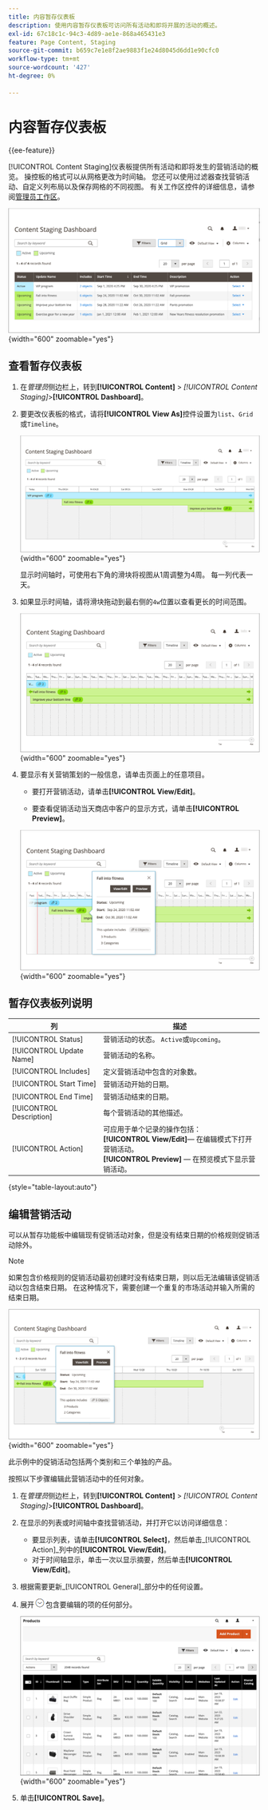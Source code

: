 ```yaml
---
title: 内容暂存仪表板
description: 使用内容暂存仪表板可访问所有活动和即将开展的活动的概述。
exl-id: 67c18c1c-94c3-4d89-ae1e-868a465431e3
feature: Page Content, Staging
source-git-commit: b659c7e1e8f2ae9883f1e24d8045d6dd1e90cfc0
workflow-type: tm+mt
source-wordcount: '427'
ht-degree: 0%

---
```


# 内容暂存仪表板

{{ee-feature}}

[!UICONTROL Content Staging]仪表板提供所有活动和即将发生的营销活动的概览。 操控板的格式可以从网格更改为时间轴。 您还可以使用过滤器查找营销活动、自定义列布局以及保存网格的不同视图。 有关工作区控件的详细信息，请参阅[管理员工作区](../getting-started/admin-workspace.md)。

![网格视图中的暂存仪表板](./assets/content-staging-grid-view.png){width="600" zoomable="yes"}

## 查看暂存仪表板

1. 在&#x200B;_管理员_&#x200B;侧边栏上，转到&#x200B;**[!UICONTROL Content]** > _[!UICONTROL Content Staging]_>**[!UICONTROL Dashboard]**。

1. 要更改仪表板的格式，请将&#x200B;**[!UICONTROL View As]**&#x200B;控件设置为`list`、`Grid`或`Timeline`。

   ![时间线视图](./assets/content-staging-dashboard-timeline.png){width="600" zoomable="yes"}

   显示时间轴时，可使用右下角的滑块将视图从1周调整为4周。 每一列代表一天。

1. 如果显示时间轴，请将滑块拖动到最右侧的`4w`位置以查看更长的时间范围。

   ![四周视图](./assets/content-staging-timeline-4-week-view.png){width="600" zoomable="yes"}

1. 要显示有关营销策划的一般信息，请单击页面上的任意项目。

   - 要打开营销活动，请单击&#x200B;**[!UICONTROL View/Edit]**。

   - 要查看促销活动当天商店中客户的显示方式，请单击&#x200B;**[!UICONTROL Preview]**。

   ![促销活动信息](./assets/content-staging-campaign-info.png){width="600" zoomable="yes"}

## 暂存仪表板列说明

| 列 | 描述 |
|--- |--- |
| [!UICONTROL Status] | 营销活动的状态。 `Active`或`Upcoming`。 |
| [!UICONTROL Update Name] | 营销活动的名称。 |
| [!UICONTROL Includes] | 定义营销活动中包含的对象数。 |
| [!UICONTROL Start Time] | 营销活动开始的日期。 |
| [!UICONTROL End Time] | 营销活动结束的日期。 |
| [!UICONTROL Description] | 每个营销活动的其他描述。 |
| [!UICONTROL Action] | 可应用于单个记录的操作包括： <br/>**[!UICONTROL View/Edit]**— 在编辑模式下打开营销活动。<br/>**[!UICONTROL Preview]** — 在预览模式下显示营销活动。 |

{style="table-layout:auto"}

## 编辑营销活动

可以从暂存功能板中编辑现有促销活动对象，但是没有结束日期的价格规则促销活动除外。

>[!NOTE]
>
>如果包含价格规则的促销活动最初创建时没有结束日期，则以后无法编辑该促销活动以包含结束日期。 在这种情况下，需要创建一个重复的市场活动并输入所需的结束日期。

![营销活动详细信息](./assets/content-staging-dashboard-view-edit.png){width="600" zoomable="yes"}

此示例中的促销活动包括两个类别和三个单独的产品。

按照以下步骤编辑此营销活动中的任何对象。

1. 在&#x200B;_管理员_&#x200B;侧边栏上，转到&#x200B;**[!UICONTROL Content]** > _[!UICONTROL Content Staging]_>**[!UICONTROL Dashboard]**。

1. 在显示的列表或时间轴中查找营销活动，并打开它以访问详细信息：

   - 要显示列表，请单击&#x200B;**[!UICONTROL Select]**，然后单击&#x200B;_[!UICONTROL Action]_列中的&#x200B;**[!UICONTROL View/Edit]**。
   - 对于时间轴显示，单击一次以显示摘要，然后单击&#x200B;**[!UICONTROL View/Edit]**。

1. 根据需要更新&#x200B;_[!UICONTROL General]_部分中的任何设置。

1. 展开![扩展选择器](../assets/icon-display-expand.png)包含要编辑的项的任何部分。

   ![正在更新为营销活动项目分配的产品](./assets/content-staging-campaign-edit-products.png){width="600" zoomable="yes"}

1. 单击&#x200B;**[!UICONTROL Save]**。
